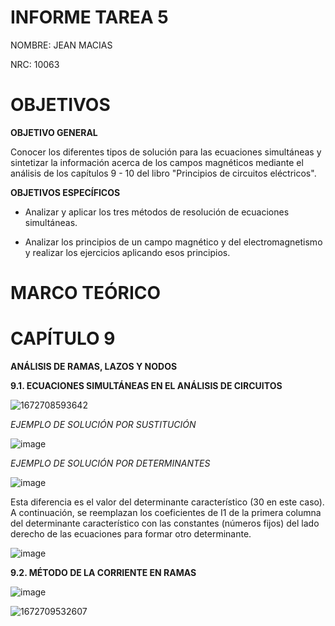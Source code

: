 # **INFORME TAREA 5**

NOMBRE: JEAN MACIAS

NRC: 10063

# **OBJETIVOS**

**OBJETIVO GENERAL**

Conocer los diferentes tipos de solución para las ecuaciones simultáneas y sintetizar la información acerca de los campos magnéticos mediante el análisis de los capítulos 9 - 10 del libro "Principios de circuitos eléctricos".

**OBJETIVOS ESPECÍFICOS**

* Analizar y aplicar los tres métodos de resolución de ecuaciones simultáneas.

* Analizar los principios de un campo magnético y del electromagnetismo y realizar los ejercicios aplicando esos principios.

# **MARCO TEÓRICO**

# **CAPÍTULO 9**

**ANÁLISIS DE RAMAS, LAZOS Y NODOS**

**9.1. ECUACIONES SIMULTÁNEAS EN EL ANÁLISIS DE CIRCUITOS**

![1672708593642](https://user-images.githubusercontent.com/116774235/210302571-bb432bcd-bed9-4535-a014-851b0f9ebd31.png)

*EJEMPLO DE SOLUCIÓN POR SUSTITUCIÓN*

![image](https://user-images.githubusercontent.com/116774235/210302702-3a439b80-1233-4f78-b896-ac7a6840e4b5.png)

*EJEMPLO DE SOLUCIÓN POR DETERMINANTES*

![image](https://user-images.githubusercontent.com/116774235/210302738-15f9f75b-caf9-4efd-8adf-51079d1d2ba1.png)

Esta diferencia es el valor del determinante característico (30 en este caso). A continuación, se reemplazan los coeficientes de I1 de la primera columna del determinante característico con las constantes (números fijos) del lado derecho de las ecuaciones para formar otro determinante.

![image](https://user-images.githubusercontent.com/116774235/210302798-7cf4efcd-8cb2-4e65-8f68-e232f49a3440.png)

**9.2. MÉTODO DE LA CORRIENTE EN RAMAS**

![image](https://user-images.githubusercontent.com/116774235/210302953-f36e2bc1-4ac4-4b5a-aece-467f4d51141a.png)

![1672709532607](https://user-images.githubusercontent.com/116774235/210302915-fe1d38e5-32b8-447a-988c-bf810f327f74.png)
